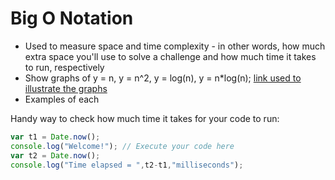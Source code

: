 # Big O Notation

- Used to measure space and time complexity - in other words, how much extra space you'll use to solve a challenge and how much time it takes to run, respectively
- Show graphs of y = n, y = n^2, y = log(n), y = n*log(n); [link used to illustrate the graphs](https://www.desmos.com/calculator)
- Examples of each

Handy way to check how much time it takes for your code to run:
```js
var t1 = Date.now();
console.log("Welcome!"); // Execute your code here
var t2 = Date.now();
console.log("Time elapsed = ",t2-t1,"milliseconds");
```